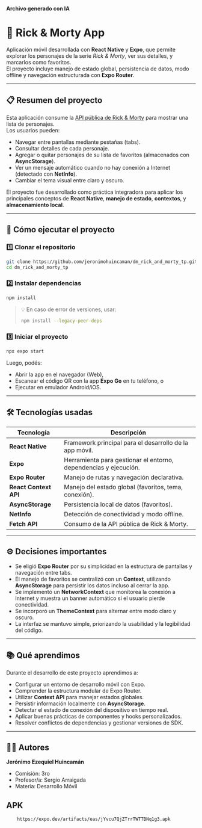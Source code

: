 #### Archivo generado con IA
# 🧠 Rick & Morty App

Aplicación móvil desarrollada con **React Native** y **Expo**, que permite explorar los personajes de la serie *Rick & Morty*, ver sus detalles, y marcarlos como favoritos.  
El proyecto incluye manejo de estado global, persistencia de datos, modo offline y navegación estructurada con **Expo Router**.

---

## 📋 Resumen del proyecto

Esta aplicación consume la [API pública de Rick & Morty](https://rickandmortyapi.com/) para mostrar una lista de personajes.  
Los usuarios pueden:

- Navegar entre pantallas mediante pestañas (tabs).  
- Consultar detalles de cada personaje.  
- Agregar o quitar personajes de su lista de favoritos (almacenados con **AsyncStorage**).  
- Ver un mensaje automático cuando no hay conexión a Internet (detectado con **NetInfo**).  
- Cambiar el tema visual entre claro y oscuro.  

El proyecto fue desarrollado como práctica integradora para aplicar los principales conceptos de **React Native**, **manejo de estado**, **contextos**, y **almacenamiento local**.

---

## 🚀 Cómo ejecutar el proyecto

### 1️⃣ Clonar el repositorio

```bash
git clone https://github.com/jeronimohuincaman/dm_rick_and_morty_tp.git
cd dm_rick_and_morty_tp
```

### 2️⃣ Instalar dependencias

```bash
npm install
```

> 💡 En caso de error de versiones, usar:
> ```bash
> npm install --legacy-peer-deps
> ```

### 3️⃣ Iniciar el proyecto

```bash
npx expo start
```

Luego, podés:
- Abrir la app en el navegador (Web),
- Escanear el código QR con la app **Expo Go** en tu teléfono, o
- Ejecutar en emulador Android/iOS.

---

## 🛠️ Tecnologías usadas

| Tecnología | Descripción |
|-------------|-------------|
| **React Native** | Framework principal para el desarrollo de la app móvil. |
| **Expo** | Herramienta para gestionar el entorno, dependencias y ejecución. |
| **Expo Router** | Manejo de rutas y navegación declarativa. |
| **React Context API** | Manejo del estado global (favoritos, tema, conexión). |
| **AsyncStorage** | Persistencia local de datos (favoritos). |
| **NetInfo** | Detección de conectividad y modo offline. |
| **Fetch API** | Consumo de la API pública de Rick & Morty. |

---

## ⚙️ Decisiones importantes

- Se eligió **Expo Router** por su simplicidad en la estructura de pantallas y navegación entre tabs.  
- El manejo de favoritos se centralizó con un **Context**, utilizando **AsyncStorage** para persistir los datos incluso al cerrar la app.  
- Se implementó un **NetworkContext** que monitorea la conexión a Internet y muestra un banner automático si el usuario pierde conectividad.  
- Se incorporó un **ThemeContext** para alternar entre modo claro y oscuro.  
- La interfaz se mantuvo simple, priorizando la usabilidad y la legibilidad del código.

---

## 📚 Qué aprendimos

Durante el desarrollo de este proyecto aprendimos a:

- Configurar un entorno de desarrollo móvil con Expo.  
- Comprender la estructura modular de Expo Router.  
- Utilizar **Context API** para manejar estados globales.  
- Persistir información localmente con **AsyncStorage**.  
- Detectar el estado de conexión del dispositivo en tiempo real.  
- Aplicar buenas prácticas de componentes y hooks personalizados.  
- Resolver conflictos de dependencias y gestionar versiones de SDK.

---

## 👨‍💻 Autores

**Jerónimo Ezequiel Huincamán**  
- Comisión: 3ro  
- Profesor/a: Sergio Arraigada  
- Materia: Desarrollo Móvil


## APK
```url
    https://expo.dev/artifacts/eas/jYvcu7QjZTrrTWTTBNq1g3.apk
```